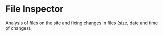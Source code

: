 # File Inspector
Analysis of files on the site and fixing changes in files (size, date and time of changes).
